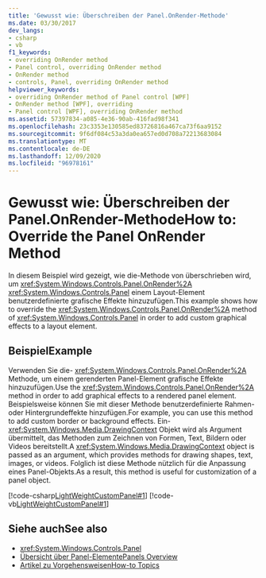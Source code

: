 ```yaml
---
title: 'Gewusst wie: Überschreiben der Panel.OnRender-Methode'
ms.date: 03/30/2017
dev_langs:
- csharp
- vb
f1_keywords:
- overriding OnRender method
- Panel control, overriding OnRender method
- OnRender method
- controls, Panel, overriding OnRender method
helpviewer_keywords:
- overriding OnRender method of Panel control [WPF]
- OnRender method [WPF], overriding
- Panel control [WPF], overriding OnRender method
ms.assetid: 57397834-a085-4e36-90ab-416fad98f341
ms.openlocfilehash: 23c3353e130585ed83726816a467ca73f6aa9152
ms.sourcegitcommit: 9f6df084c53a3da0ea657ed0d708a72213683084
ms.translationtype: MT
ms.contentlocale: de-DE
ms.lasthandoff: 12/09/2020
ms.locfileid: "96978161"
---
```

# <a name="how-to-override-the-panel-onrender-method"></a><span data-ttu-id="d598c-102">Gewusst wie: Überschreiben der Panel.OnRender-Methode</span><span class="sxs-lookup"><span data-stu-id="d598c-102">How to: Override the Panel OnRender Method</span></span>
<span data-ttu-id="d598c-103">In diesem Beispiel wird gezeigt, wie die-Methode von überschrieben wird, um <xref:System.Windows.Controls.Panel.OnRender%2A> <xref:System.Windows.Controls.Panel> einem Layout-Element benutzerdefinierte grafische Effekte hinzuzufügen.</span><span class="sxs-lookup"><span data-stu-id="d598c-103">This example shows how to override the <xref:System.Windows.Controls.Panel.OnRender%2A> method of <xref:System.Windows.Controls.Panel> in order to add custom graphical effects to a layout element.</span></span>  
  
## <a name="example"></a><span data-ttu-id="d598c-104">Beispiel</span><span class="sxs-lookup"><span data-stu-id="d598c-104">Example</span></span>  
 <span data-ttu-id="d598c-105">Verwenden Sie die- <xref:System.Windows.Controls.Panel.OnRender%2A> Methode, um einem gerenderten Panel-Element grafische Effekte hinzuzufügen.</span><span class="sxs-lookup"><span data-stu-id="d598c-105">Use the <xref:System.Windows.Controls.Panel.OnRender%2A> method in order to add graphical effects to a rendered panel element.</span></span> <span data-ttu-id="d598c-106">Beispielsweise können Sie mit dieser Methode benutzerdefinierte Rahmen-oder Hintergrundeffekte hinzufügen.</span><span class="sxs-lookup"><span data-stu-id="d598c-106">For example, you can use this method to add custom border or background effects.</span></span> <span data-ttu-id="d598c-107">Ein- <xref:System.Windows.Media.DrawingContext> Objekt wird als Argument übermittelt, das Methoden zum Zeichnen von Formen, Text, Bildern oder Videos bereitstellt.</span><span class="sxs-lookup"><span data-stu-id="d598c-107">A <xref:System.Windows.Media.DrawingContext> object is passed as an argument, which provides methods for drawing shapes, text, images, or videos.</span></span> <span data-ttu-id="d598c-108">Folglich ist diese Methode nützlich für die Anpassung eines Panel-Objekts.</span><span class="sxs-lookup"><span data-stu-id="d598c-108">As a result, this method is useful for customization of a panel object.</span></span>  
  
 [!code-csharp[LightWeightCustomPanel#1](~/samples/snippets/csharp/VS_Snippets_Wpf/LightWeightCustomPanel/CSharp/OffsetPanel.cs#1)]
 [!code-vb[LightWeightCustomPanel#1](~/samples/snippets/visualbasic/VS_Snippets_Wpf/LightWeightCustomPanel/visualbasic/offsetpanel.vb#1)]  
  
## <a name="see-also"></a><span data-ttu-id="d598c-109">Siehe auch</span><span class="sxs-lookup"><span data-stu-id="d598c-109">See also</span></span>

- <xref:System.Windows.Controls.Panel>
- [<span data-ttu-id="d598c-110">Übersicht über Panel-Elemente</span><span class="sxs-lookup"><span data-stu-id="d598c-110">Panels Overview</span></span>](panels-overview.md)
- [<span data-ttu-id="d598c-111">Artikel zu Vorgehensweisen</span><span class="sxs-lookup"><span data-stu-id="d598c-111">How-to Topics</span></span>](panel-how-to-topics.md)
